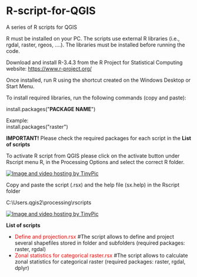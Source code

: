 # R-script-for-QGIS
A series of R scripts for QGIS 

R must be installed on your PC. The scripts use external R libraries (i.e., rgdal, raster, rgeos, ....). The libraries must be installed before running the code.

Download and install R-3.4.3 from the R Project for Statistical Computing website: https://www.r-project.org/

Once installed, run R using the shortcut created on the Windows Desktop or Start Menu.

To install required libraries, run the following commands (copy and paste):

install.packages("<b>PACKAGE NAME</b>")

Example:<br>
install.packages("raster")

<b>IMPORTANT!</b>
Please check the required packages for each script in the <b>List of scripts</b>

To activate R script from QGIS please click on the activate button under Rscript menu R, in the Processing Options and select the correct R folder.

<a href="http://it.tinypic.com?ref=jrp6zc" target="_blank"><img src="http://i67.tinypic.com/jrp6zc.jpg" border="0" alt="Image and video hosting by TinyPic"></a>

Copy and paste the script (.rsx) and the help file (sx.help) in the Rscript folder

C:\Users\.qgis2\processing\rscripts

<a href="http://it.tinypic.com?ref=fu9stj" target="_blank"><img src="http://i64.tinypic.com/fu9stj.jpg" border="0" alt="Image and video hosting by TinyPic"></a>

<b>List of scripts</b>
<ul>
<li><font color="red">Define and projection.rsx</font> #The script allows to define and project several shapefiles stored in folder and subfolders (required packages: raster, rgdal)</li>
<li><font color="red">Zonal statistics for categorical raster.rsx</font> #The script allows to calculate zonal statistics for categorical raster (required packages: raster, rgdal, dplyr)</li>
</ul>
